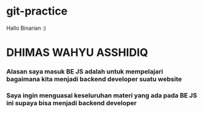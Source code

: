 # git-practice
Hallo Binarian :)

<h1>DHIMAS WAHYU ASSHIDIQ</h1>

<h3>Alasan saya masuk BE JS adalah untuk mempelajari bagaimana kita menjadi backend developer suatu website</h3>
<h3>Saya ingin menguasai keseluruhan materi yang ada pada BE JS ini supaya bisa menjadi backend developer</h3>